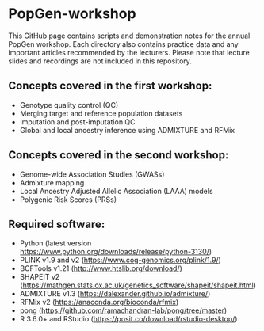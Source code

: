 # PopGen-workshop
This GitHub page contains scripts and demonstration notes for the annual PopGen workshop. Each directory also contains practice data and any important articles recommended by the lecturers. Please note that lecture slides and recordings are not included in this repository.

## Concepts covered in the first workshop:
- Genotype quality control (QC)
- Merging target and reference population datasets
- Imputation and post-imputation QC
- Global and local ancestry inference using ADMIXTURE and RFMix

## Concepts covered in the second workshop:
- Genome-wide Association Studies (GWASs)
- Admixture mapping
- Local Ancestry Adjusted Allelic Association (LAAA) models
- Polygenic Risk Scores (PRSs)

## Required software:
- Python (latest version https://www.python.org/downloads/release/python-3130/)
- PLINK v1.9 and v2 (https://www.cog-genomics.org/plink/1.9/)
- BCFTools v1.21 (http://www.htslib.org/download/)
- SHAPEIT v2 (https://mathgen.stats.ox.ac.uk/genetics_software/shapeit/shapeit.html)
- ADMIXTURE v1.3 (https://dalexander.github.io/admixture/)
- RFMix v2 (https://anaconda.org/bioconda/rfmix)
- pong (https://github.com/ramachandran-lab/pong/tree/master)
- R 3.6.0+ and RStudio (https://posit.co/download/rstudio-desktop/)
